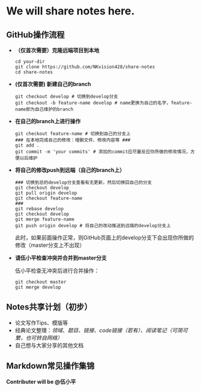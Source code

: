 # We will share notes here.

## GitHub操作流程

* **（仅首次需要）克隆远端项目到本地**

    ```shell
    cd your-dir
    git clone https://github.com/NKvision428/share-notes
    cd share-notes
    ```

* **(仅首次需要) 新建自己的branch**

    ```shell
    git checkout develop # 切换到develop分支
    git checkout -b feature-name develop # name更换为自己的名字，feature-name即为自己维护的branch
    ```

* **在自己的branch上进行操作**

    ```shell
    git checkout feature-name # 切换到自己的分支上
    ### 在本地完成自己的修改：增删文件、修改内容等 ###
    git add .
    git commit -m 'your commits' # 添加的commit应尽量反应你所做的修改情况，方便以后维护
    ```

* **将自己的修改push到远端（自己的branch上）**

    ```shell
    ### 切换到总的develop分支查看有无更新，然后切换回自己的分支
    git checkout develop
    git pull origin develop
    git checkout feature-name
    ###
    git rebase develop
    git checkout develop
    git merge feature-name
    git push origin develop # 将自己的改动推送到远端的develop分支上
    ```
    此时，如果前面操作正常，则GitHub页面上的develop分支下会出现你所做的修改（master分支上不出现）

* **请伍小平检查冲突并合并到master分支**

    伍小平检查无冲突后进行合并操作：
    ```shell
    git checkout master
    git merge develop
    ```

## Notes共享计划（初步）

* 论文写作Tips、模版等
* 经典论文整理：*领域、题目、链接、code链接（若有）、阅读笔记（可简可繁，也可转自网络）*
* 自己想与大家分享的其他文档


## Markdown常见操作集锦

**Contributer will be @伍小平**
